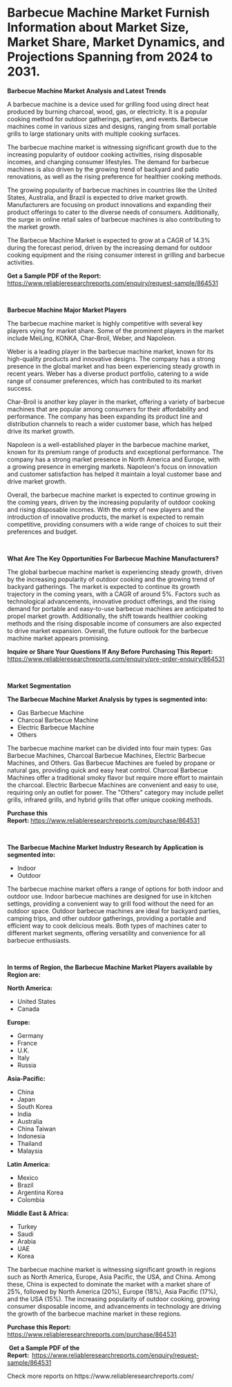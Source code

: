 <p><h1>Barbecue Machine Market Furnish Information about Market Size, Market Share, Market Dynamics, and Projections Spanning from 2024 to 2031.</h1></p><p><strong>Barbecue Machine Market Analysis and Latest Trends</strong></p>
<p><p>A barbecue machine is a device used for grilling food using direct heat produced by burning charcoal, wood, gas, or electricity. It is a popular cooking method for outdoor gatherings, parties, and events. Barbecue machines come in various sizes and designs, ranging from small portable grills to large stationary units with multiple cooking surfaces.</p><p>The barbecue machine market is witnessing significant growth due to the increasing popularity of outdoor cooking activities, rising disposable incomes, and changing consumer lifestyles. The demand for barbecue machines is also driven by the growing trend of backyard and patio renovations, as well as the rising preference for healthier cooking methods.</p><p>The growing popularity of barbecue machines in countries like the United States, Australia, and Brazil is expected to drive market growth. Manufacturers are focusing on product innovations and expanding their product offerings to cater to the diverse needs of consumers. Additionally, the surge in online retail sales of barbecue machines is also contributing to the market growth.</p><p>The Barbecue Machine Market is expected to grow at a CAGR of 14.3% during the forecast period, driven by the increasing demand for outdoor cooking equipment and the rising consumer interest in grilling and barbecue activities.</p></p>
<p><strong>Get a Sample PDF of the Report:&nbsp;</strong> <a href="https://www.reliableresearchreports.com/enquiry/request-sample/864531">https://www.reliableresearchreports.com/enquiry/request-sample/864531</a></p>
<p>&nbsp;</p>
<p><strong>Barbecue Machine Major Market Players</strong></p>
<p><p>The barbecue machine market is highly competitive with several key players vying for market share. Some of the prominent players in the market include MeiLing, KONKA, Char-Broil, Weber, and Napoleon.</p><p>Weber is a leading player in the barbecue machine market, known for its high-quality products and innovative designs. The company has a strong presence in the global market and has been experiencing steady growth in recent years. Weber has a diverse product portfolio, catering to a wide range of consumer preferences, which has contributed to its market success.</p><p>Char-Broil is another key player in the market, offering a variety of barbecue machines that are popular among consumers for their affordability and performance. The company has been expanding its product line and distribution channels to reach a wider customer base, which has helped drive its market growth.</p><p>Napoleon is a well-established player in the barbecue machine market, known for its premium range of products and exceptional performance. The company has a strong market presence in North America and Europe, with a growing presence in emerging markets. Napoleon's focus on innovation and customer satisfaction has helped it maintain a loyal customer base and drive market growth.</p><p>Overall, the barbecue machine market is expected to continue growing in the coming years, driven by the increasing popularity of outdoor cooking and rising disposable incomes. With the entry of new players and the introduction of innovative products, the market is expected to remain competitive, providing consumers with a wide range of choices to suit their preferences and budget.</p></p>
<p>&nbsp;</p>
<p><strong>What Are The Key Opportunities For Barbecue Machine Manufacturers?</strong></p>
<p><p>The global barbecue machine market is experiencing steady growth, driven by the increasing popularity of outdoor cooking and the growing trend of backyard gatherings. The market is expected to continue its growth trajectory in the coming years, with a CAGR of around 5%. Factors such as technological advancements, innovative product offerings, and the rising demand for portable and easy-to-use barbecue machines are anticipated to propel market growth. Additionally, the shift towards healthier cooking methods and the rising disposable income of consumers are also expected to drive market expansion. Overall, the future outlook for the barbecue machine market appears promising.</p></p>
<p><strong>Inquire or Share Your Questions If Any Before Purchasing This Report:</strong> <a href="https://www.reliableresearchreports.com/enquiry/pre-order-enquiry/864531">https://www.reliableresearchreports.com/enquiry/pre-order-enquiry/864531</a></p>
<p>&nbsp;</p>
<p><strong>Market Segmentation</strong></p>
<p><strong>The Barbecue Machine Market Analysis by types is segmented into:</strong></p>
<p><ul><li>Gas Barbecue Machine</li><li>Charcoal Barbecue Machine</li><li>Electric Barbecue Machine</li><li>Others</li></ul></p>
<p><p>The barbecue machine market can be divided into four main types: Gas Barbecue Machines, Charcoal Barbecue Machines, Electric Barbecue Machines, and Others. Gas Barbecue Machines are fueled by propane or natural gas, providing quick and easy heat control. Charcoal Barbecue Machines offer a traditional smoky flavor but require more effort to maintain the charcoal. Electric Barbecue Machines are convenient and easy to use, requiring only an outlet for power. The "Others" category may include pellet grills, infrared grills, and hybrid grills that offer unique cooking methods.</p></p>
<p><strong>Purchase this Report:&nbsp;</strong><a href="https://www.reliableresearchreports.com/purchase/864531">https://www.reliableresearchreports.com/purchase/864531</a></p>
<p>&nbsp;</p>
<p><strong>The Barbecue Machine Market Industry Research by Application is segmented into:</strong></p>
<p><ul><li>Indoor</li><li>Outdoor</li></ul></p>
<p><p>The barbecue machine market offers a range of options for both indoor and outdoor use. Indoor barbecue machines are designed for use in kitchen settings, providing a convenient way to grill food without the need for an outdoor space. Outdoor barbecue machines are ideal for backyard parties, camping trips, and other outdoor gatherings, providing a portable and efficient way to cook delicious meals. Both types of machines cater to different market segments, offering versatility and convenience for all barbecue enthusiasts.</p></p>
<p>&nbsp;</p>
<p><strong>In terms of Region, the Barbecue Machine Market Players available by Region are:</strong></p>
<p>
    <p> <strong> North America: </strong>
        <ul>
            <li>United States</li>
            <li>Canada</li>
        </ul>
        </p> 
    <p> <strong> Europe: </strong>
        <ul>
            <li>Germany</li>
            <li>France</li>
            <li>U.K.</li>
            <li>Italy</li>
            <li>Russia</li>
        </ul>
        </p> 
    <p> <strong> Asia-Pacific: </strong>
        <ul>
            <li>China</li>
            <li>Japan</li>
            <li>South Korea</li>
            <li>India</li>
            <li>Australia</li>
            <li>China Taiwan</li>
            <li>Indonesia</li>
            <li>Thailand</li>
            <li>Malaysia</li>
        </ul>
        </p> 
    <p> <strong> Latin America: </strong>
        <ul>
            <li>Mexico</li>
            <li>Brazil</li>
            <li>Argentina Korea</li>
            <li>Colombia</li>
        </ul>
        </p> 
    <p> <strong> Middle East & Africa: </strong>
        <ul>
            <li>Turkey</li>
            <li>Saudi</li>
            <li>Arabia</li>
            <li>UAE</li>
            <li>Korea</li>
        </ul>
    </p>
    </p>
<p><p>The barbecue machine market is witnessing significant growth in regions such as North America, Europe, Asia Pacific, the USA, and China. Among these, China is expected to dominate the market with a market share of 25%, followed by North America (20%), Europe (18%), Asia Pacific (17%), and the USA (15%). The increasing popularity of outdoor cooking, growing consumer disposable income, and advancements in technology are driving the growth of the barbecue machine market in these regions.</p></p>
<p><strong>Purchase this Report: </strong><a href="https://www.reliableresearchreports.com/purchase/864531">https://www.reliableresearchreports.com/purchase/864531</a></p>
<p>&nbsp;<strong>Get a Sample PDF of the Report:&nbsp;&nbsp;</strong><a href="https://www.reliableresearchreports.com/enquiry/request-sample/864531">https://www.reliableresearchreports.com/enquiry/request-sample/864531</a></p>
<p><strong></strong></p>
<p>Check more reports on https://www.reliableresearchreports.com/</p>
